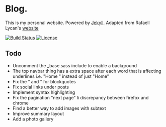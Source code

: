 # Blog.

This is my personal website. Powered by [Jekyll](https://jekyllrb.com/). Adapted from Rafaell Lycan's [website](https://rafaell-lycan.com/)

[![Build Status](https://travis-ci.org/rafaell-lycan/rafaell-lycan.com.svg?branch=master)](https://travis-ci.org/mayant15/mayant15.github.io)
[![License](https://img.shields.io/github/license/mashape/apistatus.svg)](https://github.com/mayant15/mayant15.github.io/blob/master/LICENSE)

## Todo

- Uncomment the _base.sass include to enable a background
- The top navbar thing has a extra space after each word that is affecting underlines i.e. "Home " instead of just "Home"
- Fix the “ and ” for blockquotes
- Fix social links under posts
- Implement syntax highlighting
- Fix the pagination "next page" li discrepancy between firefox and chrome
- Find a better way to add images with subtext
- Improve summary layout
- Add a photo gallery
